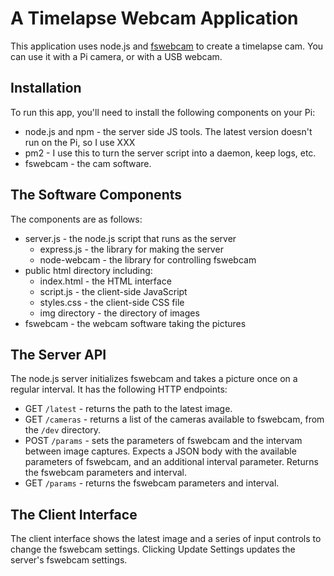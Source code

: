 # A Timelapse Webcam Application

This application uses node.js and [fswebcam](https://www.raspberrypi.org/documentation/usage/webcams/) to create a timelapse cam. You can use it with a Pi camera, or with a USB webcam. 

## Installation
To run this app, you'll need to install the following components on your Pi:
* node.js and npm - the server side JS tools. The latest version doesn't run on the Pi, so I use XXX
* pm2 - I use this to turn the server script into a daemon, keep logs, etc. 
* fswebcam - the cam software. 

## The Software Components
The components are as follows:

* server.js - the node.js script that runs as the server
  * express.js - the library for making the server
  * node-webcam - the library for controlling fswebcam
* public html directory including:
  * index.html - the HTML interface
  * script.js - the client-side JavaScript
  * styles.css - the client-side CSS file
  * img directory - the directory of images
* fswebcam - the webcam software taking the pictures

## The Server API
The node.js server initializes fswebcam and takes a picture once on a regular interval. It has the following HTTP endpoints:

* GET `/latest` - returns the path to the latest image. 
* GET `/cameras` - returns a list of the cameras available to fswebcam, from the `/dev` directory. 
* POST `/params` - sets the parameters of fswebcam and the intervam between image captures. Expects a JSON body with the available parameters of fswebcam, and an additional interval parameter. Returns the fswebcam parameters and interval.
* GET `/params` - returns the fswebcam parameters and interval. 

## The Client Interface

The client interface shows the latest image and a series of input controls to change the fswebcam settings. Clicking Update Settings updates the server's fswebcam settings. 
